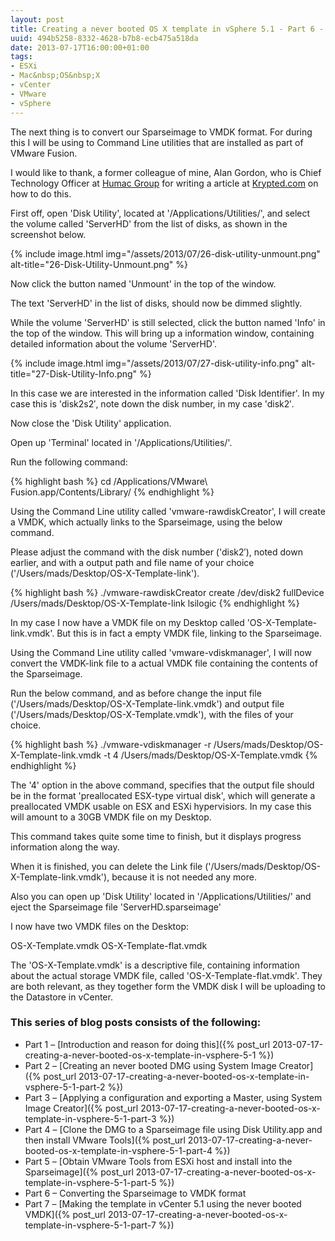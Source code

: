 ```yaml
---
layout: post
title: Creating a never booted OS X template in vSphere 5.1 - Part 6 - Converting the Sparseimage to VMDK format
uuid: 494b5258-8332-4628-b7b8-ecb475a518da
date: 2013-07-17T16:00:00+01:00
tags:
- ESXi
- Mac&nbsp;OS&nbsp;X
- vCenter
- VMware
- vSphere
---
```

The next thing is to convert our Sparseimage to VMDK format. For during this I will be using to Command Line utilities that are installed as part of VMware Fusion.

I would like to thank, a former colleague of mine, Alan Gordon, who is Chief Technology Officer at [Humac Group](www.humac.dk) for writing a article at [Krypted.com](http://krypted.com/mac-os-x/how-to-move-a-physical-machine-server-to-a-vmware-vm/) on how to do this<!--break-->.

First off, open 'Disk Utility', located at '/Applications/Utilities/', and select the volume called 'ServerHD' from the list of disks, as shown in the screenshot below.

{% include image.html img="/assets/2013/07/26-disk-utility-unmount.png" alt-title="26-Disk-Utility-Unmount.png" %}

Now click the button named 'Unmount' in the top of the window.

The text 'ServerHD' in the list of disks, should now be dimmed slightly.

While the volume 'ServerHD' is still selected, click the button named 'Info' in the top of the window. This will bring up a information window, containing detailed information about the volume 'ServerHD'.

{% include image.html img="/assets/2013/07/27-disk-utility-info.png" alt-title="27-Disk-Utility-Info.png" %}

In this case we are interested in the information called 'Disk Identifier'. In my case this is 'disk2s2&#8242;, note down the disk number, in my case 'disk2&#8242;.

Now close the 'Disk Utility' application.

Open up 'Terminal' located in '/Applications/Utilities/'.

Run the following command:

{% highlight bash %}
cd /Applications/VMware\ Fusion.app/Contents/Library/
{% endhighlight %}

Using the Command Line utility called 'vmware-rawdiskCreator', I will create a VMDK, which actually links to the Sparseimage, using the below command.

Please adjust the command with the disk number ('disk2&#8242;), noted down earlier, and with a output path and file name of your choice ('/Users/mads/Desktop/OS-X-Template-link').

{% highlight bash %}
./vmware-rawdiskCreator create /dev/disk2 fullDevice /Users/mads/Desktop/OS-X-Template-link lsilogic
{% endhighlight %}

In my case I now have a VMDK file on my Desktop called 'OS-X-Template-link.vmdk'. But this is in fact a empty VMDK file, linking to the Sparseimage.

Using the Command Line utility called 'vmware-vdiskmanager', I will now convert the VMDK-link file to a actual VMDK file containing the contents of the Sparseimage.

Run the below command, and as before change the input file ('/Users/mads/Desktop/OS-X-Template-link.vmdk') and output file ('/Users/mads/Desktop/OS-X-Template.vmdk'), with the files of your choice.

{% highlight bash %}
./vmware-vdiskmanager -r /Users/mads/Desktop/OS-X-Template-link.vmdk -t 4 /Users/mads/Desktop/OS-X-Template.vmdk
{% endhighlight %}

The '4' option in the above command, specifies that the output file should be in the format 'preallocated ESX-type virtual disk', which will generate a preallocated VMDK usable on ESX and ESXi hypervisiors. In my case this will amount to a 30GB VMDK file on my Desktop.

This command takes quite some time to finish, but it displays progress information along the way.

When it is finished, you can delete the Link file ('/Users/mads/Desktop/OS-X-Template-link.vmdk'), because it is not needed any more.

Also you can open up 'Disk Utility' located in '/Applications/Utilities/' and eject the Sparseimage file 'ServerHD.sparseimage'

I now have two VMDK files on the Desktop:

OS-X-Template.vmdk
OS-X-Template-flat.vmdk

The 'OS-X-Template.vmdk' is a descriptive file, containing information about the actual storage VMDK file, called 'OS-X-Template-flat.vmdk'. They are both relevant, as they together form the VMDK disk I will be uploading to the Datastore in vCenter.

### This series of blog posts consists of the following:

* Part 1 – [Introduction and reason for doing this]({% post_url 2013-07-17-creating-a-never-booted-os-x-template-in-vsphere-5-1 %})
* Part 2 – [Creating an never booted DMG using System Image Creator]({% post_url 2013-07-17-creating-a-never-booted-os-x-template-in-vsphere-5-1-part-2 %})
* Part 3 – [Applying a configuration and exporting a Master, using System Image Creator]({% post_url 2013-07-17-creating-a-never-booted-os-x-template-in-vsphere-5-1-part-3 %})
* Part 4 – [Clone the DMG to a Sparseimage file using Disk Utility.app and then install VMware Tools]({% post_url 2013-07-17-creating-a-never-booted-os-x-template-in-vsphere-5-1-part-4 %})
* Part 5 – [Obtain VMware Tools from ESXi host and install into the Sparseimage]({% post_url 2013-07-17-creating-a-never-booted-os-x-template-in-vsphere-5-1-part-5 %})
* Part 6 – Converting the Sparseimage to VMDK format
* Part 7 – [Making the template in vCenter 5.1 using the never booted VMDK]({% post_url 2013-07-17-creating-a-never-booted-os-x-template-in-vsphere-5-1-part-7 %})